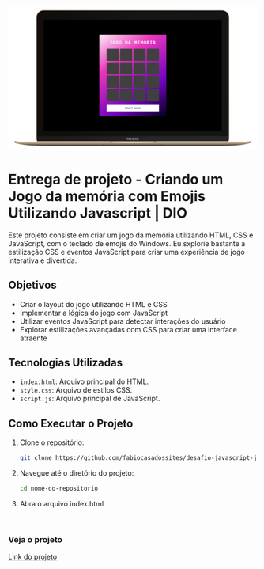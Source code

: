 ![Imagem do projeto](./src/img/projeto.png)

# Entrega de projeto - Criando um Jogo da memória com Emojis Utilizando Javascript | DIO

Este projeto consiste em criar um jogo da memória utilizando HTML, CSS e JavaScript, com o teclado de emojis do Windows. Eu sxplorie bastante a estilização CSS e eventos JavaScript para criar uma experiência de jogo interativa e divertida.

## Objetivos

- Criar o layout do jogo utilizando HTML e CSS
- Implementar a lógica do jogo com JavaScript
- Utilizar eventos JavaScript para detectar interações do usuário
- Explorar estilizações avançadas com CSS para criar uma interface atraente

## Tecnologias Utilizadas

- `index.html`: Arquivo principal do HTML.
- `style.css`: Arquivo de estilos CSS.
- `script.js`: Arquivo principal de JavaScript.

## Como Executar o Projeto

1. Clone o repositório:

   ```bash
   git clone https://github.com/fabiocasadossites/desafio-javascript-jogoDaMemoria-dio.git
   ```

2. Navegue até o diretório do projeto:

   ```bash
   cd nome-do-repositorio
   ```

3. Abra o arquivo index.html

<br>

### Veja o projeto

[Link do projeto](https://fabiocasadossites.github.io/desafio-javascript-jogoDaMemoria-dio.git)
